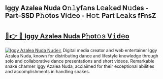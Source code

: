 ## Iggy Azalea Nuda O𝚗𝚕yf𝚊ns L𝚎a𝚔ed N𝚞𝚍es - Part-SSD P𝚑𝚘tos Vi𝚍𝚎o - H𝚘𝚝 Part L𝚎a𝚔s fFnsZ

# <h2><a href="http://kf1w33s.oniu.top/?m=Iggy+Azalea+Nuda">🔗👉 🔴 Iggy Azalea Nuda P𝚑ot𝚘𝚜 V𝚒d𝚎o</a></h2>

[![Iggy Azalea Nuda Nu𝚍e𝚜](https://i.imgur.com/0qMVB7G.gif)](http://kf1w33s.oniu.top/?m=Iggy+Azalea+Nuda)
Digital media creator and web entertainer Iggy Azalea Nuda, known for distributing dance and lifestyle knowledge through solo and collaborative dance presentations and short videos. Remarkable snake charmer Iggy Azalea Nuda, acclaimed for their exceptional abilities and accomplishments in handling snakes.  
